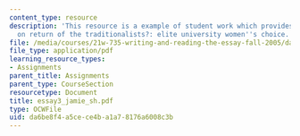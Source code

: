 ```yaml
---
content_type: resource
description: 'This resource is a example of student work which provides information
  on return of the traditionalists?: elite university women''s choice.'
file: /media/courses/21w-735-writing-and-reading-the-essay-fall-2005/da6be8f4a5cece4ba1a78176a6008c3b_essay3_jamie_sh.pdf
file_type: application/pdf
learning_resource_types:
- Assignments
parent_title: Assignments
parent_type: CourseSection
resourcetype: Document
title: essay3_jamie_sh.pdf
type: OCWFile
uid: da6be8f4-a5ce-ce4b-a1a7-8176a6008c3b
---
```

